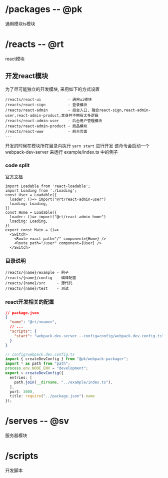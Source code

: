 # /packages -- @pk
通用模块ts模块
# /reacts -- @rt
react模块
## 开发react模块
为了尽可能独立的开发模块, 采用如下的方式设置
```
/reacts/react-ui            - 通用ui模块
/reacts/react-sign          - 登录模块
/reacts/react-admin         - 后台入口, 融合react-sign,react-admin-user,react-admin-product,本身并不拥有太多逻辑
/reacts/react-admin-user    - 后台用户管理模块
/reacts/react-admin-product - 商品模块
/reacts/react-www           - 前台页面
...
```
开发的时候在模块所在目录内执行 ``yarn start`` 进行开发
该命令会启动一个webpack-dev-server 来运行 example/index.ts 中的例子
### code split
[官方文档](https://reacttraining.com/react-router/web/guides/code-splitting)
```tsx
import Loadable from 'react-loadable';
import Loading from './Loading';
const User = Loadable({
  loader: ()=> import("@rt/react-admin-user")
  loading: Loading,
})
const Home = Loadable({
  loader: ()=> import("@rt/react-admin-home")
  loading: Loading,
})
export const Main = ()=>
  <Switch>
    <Route exact path="/" component={Home} />
    <Route path="/user" component={User} />
  </Switch>
```
### 目录说明
```
/reacts/{name}/example - 例子
/reacts/{name}/config  - 编译配置
/reacts/{name}/src     - 源代码
/reacts/{name}/test    - 测试
```
### react开发相关的配置
```json
// package.json
{
  "name": "@rt/<name>",
  // ...
  "scripts": {
    "start": "webpack-dev-server --config=config/webpack.dev.config.ts"
  }
}
```
```ts
// config/webpack.dev.config.ts
import { createDevConfig } from "@pk/webpack-packager";
import * as path from "path";
process.env.NODE_ENV = "development";
export = createDevConfig({
  entries: [
    path.join(__dirname, "../example/index.ts"),
  ],
  port: 3000,
  title: require("../package.json").name
});
```
# /serves -- @sv
服务器模块
# /scripts
开发脚本
